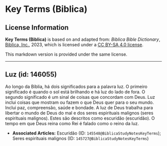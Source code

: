 # Key Terms (Biblica)

## License Information

**Key Terms (Biblica)** is based on and adapted from: _Biblica Bible Dictionary_, [Biblica, Inc.](https://www.biblica.com/), 2023, which is licensed under a [CC BY-SA 4.0 license](https://creativecommons.org/licenses/by-sa/4.0/legalcode.en).

This markdown version is provided under the same license.



--------------------------------

## Luz (id: 146055)

Ao longo da Bíblia, há dois significados para a palavra luz. O primeiro significado é quando o sol está brilhando e há luz do lado de fora. O segundo significado é um sinal de coisas que concordam com Deus. Luz inclui coisas que mostram ou fazem o que Deus quer para o seu mundo. Inclui paz, compreensão, saúde e bondade. A luz de Deus trabalha para libertar o mundo de Deus do mal e dos seres espirituais malignos (seres espirituais malignos). Estes são descritos como escuridão (escuridão). O tempo em que Deus reina como Rei é falado como o reino da luz.

* **Associated Articles:** Escuridão (ID: `145548@BiblicaStudyNotesKeyTerms`); Seres espirituais malignos (ID: `145727@BiblicaStudyNotesKeyTerms`)


